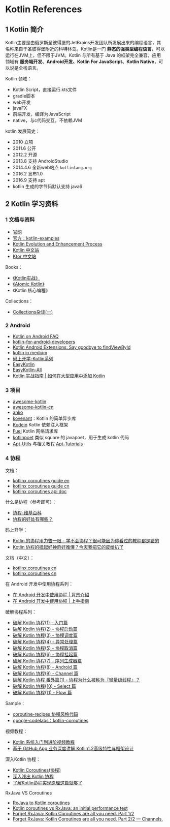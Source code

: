 # Kotlin References

## 1 Kotlin 简介

Kotlin主要是由俄罗斯圣彼得堡的JetBrains开发团队所发展出来的编程语言，其名称来自于圣彼得堡附近的科特林岛。Kotlin是一门 **静态的强类型编程语言**，可以运行在JVM上，但不限于JVM。Kotlin 与所有基于 Java 的框架完全兼容，应用领域有 **服务端开发、Android开发、Kotlin For JavaScript、Kotlin Native**，可以说是全栈语言。

Kotlin 领域：

- Kotlin Script，直接运行.kts文件
- gradle脚本
- web开发
- javaFX
- 前端开发，编译为JavaScript
- native，与c代码交互，不依赖JVM

kotlin 发展简史：

- 2010 立项
- 2011.6 公开
- 2012.2 开源
- 2013.8 支持 AndroidStudio
- 2014.4.6 全新web站点 `kotlinlang.org`
- 2016.2 发布1.0
- 2016.9 支持 apt
- kotlin 生成的字节码默认支持 java6

## 2 Kotlin 学习资料

### 1 文档与资料

- [官网](https://kotlinlang.org/)
- [官方：kotlin-examples](https://github.com/JetBrains/kotlin-examples)
- [Kotlin Evolution and Enhancement Process](https://github.com/Kotlin/KEEP)
- [Kotlin 中文站](https://www.kotlincn.net/)
- [Ktor 中文站](https://ktor.kotlincn.net/)

Books：

- [《Kotlin实战》](https://panxl6.gitbooks.io/kotlin-in-action-in-chinese/content/introduction.html)
- [《Atomic Kotlin》](https://www.atomickotlin.com/atomickotlin/)
- 《Kotlin 核心编程》

Collections：

- [Collections杂谈(一)](https://mp.weixin.qq.com/s?__biz=MzIzMTYzOTYzNA==&mid=2247484478&idx=1&sn=7761fd02ff5a6e9503a572085cc4bf5a&chksm=e8a05b03dfd7d2155c98dbbb2a2b0e32cac57d194794358161121364daec67bf325acd083a66&mpshare=1&scene=1&srcid=&sharer_sharetime=1565312916247&sharer_shareid=837da3c9c7d8315352e3f3c120932755#rd)

### 2 Android

- [Kotlin on Android FAQ](https://developer.android.com/kotlin/faq.html)
- [kotlin-for-android-developers](https://wangjiegulu.gitbooks.io/kotlin-for-android-developers-zh/guan_yu_ben_shu.html)
- [Kotlin Android Extensions: Say goodbye to findViewById](https://antonioleiva.com/kotlin-android-extensions/)
- [kotlin in medium](https://medium.com/androiddevelopers/tagged/kotlin)
- [码上开学-Kotlin系列](https://kaixue.io/)
- [EasyKotlin](https://github.com/JackChan1999/EasyKotlin)
- [EasyKotlin-All](https://github.com/EasyKotli)
- [Kotlin 实战指南 | 如何在大型应用中添加 Kotlin](https://mp.weixin.qq.com/s?__biz=MzAwODY4OTk2Mg==&mid=2652047413&idx=1&sn=d8b248868406fc641b8a11ccc16807a5&scene=21#wechat_redirect)

### 3 项目

- [awesome-kotlin](https://github.com/KotlinBy/awesome-kotlin)
- [awesome-kotlin-cn](https://github.com/kymjs/awesome-kotlin-cn)
- [anko](https://github.com/Kotlin/anko)
- [kovenant](http://kovenant.komponents.nl/)：Kotlin 的简单异步库
- [Kodein](https://github.com/SalomonBrys/Kodein/) Kotlin 依赖注入框架
- [Fuel](https://github.com/kittinunf/Fuel) Kotlin 网络请求库
- [kotlinpoet](https://github.com/square/kotlinpoet) 类似 square 的 javapoet，用于生成 kotlin 代码
- [Apt-Utils](https://github.com/enbandari/Apt-Utils) 与相关教程 [Apt-Tutorials](https://github.com/enbandari/Apt-Tutorials)

### 4 协程

文档：

- [kotlinx.coroutines guide en](https://github.com/Kotlin/kotlinx.coroutines)
- [kotlinx coroutines guide cn](https://www.kotlincn.net/docs/reference/coroutines.html)
- [kotlinx coroutines api doc](https://kotlin.github.io/kotlinx.coroutines/kotlinx-coroutines-core/)

什么是协程（参考即可）：

- [协程-维基百科](https://zh.wikipedia.org/wiki/%E5%8D%8F%E7%A8%8B)
- [协程的好处有哪些？](https://www.zhihu.com/question/20511233/answer/24260355)

码上开学：

- [Kotlin 的协程用力瞥一眼 - 学不会协程？很可能因为你看过的教程都是错的](https://kaixue.io/kotlin-coroutines-1/)
- [Kotlin 协程的挂起好神奇好难懂？今天我把它的皮给扒了](https://kaixue.io/kotlin-coroutines-2/)

文档（中文）：

- [kotlinx.coroutines cn](https://github.com/hltj/kotlinx.coroutines-cn)
- [kotlinx.coroutines cn](https://saplf.gitbooks.io/kotlinx-coroutines/content/)

在 Android 开发中使用协程系列：

- [在 Android 开发中使用协程 | 背景介绍](https://mp.weixin.qq.com/s/LGP25rsdBl2mTpR3sDNE3A)
- [在 Android 开发中使用协程 | 上手指南](https://mp.weixin.qq.com/s/kPvWOCkMjYRKJSTX4I5VKg)

破解协程系列：

- [破解 Kotlin 协程(1) - 入门篇](https://juejin.im/post/5ceb423451882533441ece67)
- [破解 Kotlin 协程(2) - 协程启动篇](https://juejin.im/post/5ceb464ef265da1b7c60f626)
- [破解 Kotlin 协程(3) - 协程调度篇](https://juejin.im/post/5ceb4749518825141c356cbe)
- [破解 Kotlin 协程(4) - 异常处理篇](https://juejin.im/post/5ceb480de51d4556da53d031)
- [破解 Kotlin 协程(5) - 协程取消篇](https://juejin.im/post/5ceb48d2e51d45109b01b120)
- [破解 Kotlin 协程(6) - 协程挂起篇](https://juejin.im/post/5ceb494851882532b93019e2)
- [破解 Kotlin 协程(7) - 序列生成器篇](https://juejin.im/post/5cfe19025188252ee72966ee)
- [破解 Kotlin 协程(8) - Android 篇](https://juejin.im/post/5cfe1947e51d45105d63a4e3)
- [破解 Kotlin 协程(9) - Channel 篇](https://juejin.im/post/5d80fa6b518825446d0d15bf)
- [破解 Kotlin 协程 番外篇(1) - 协程为什么被称为『轻量级线程』？](https://juejin.im/post/5dbaeda8f265da4cfb51271b)
- [破解 Kotlin 协程(10) - Select 篇](https://mp.weixin.qq.com/s/cEV7Xs_aVBpHm_jZYAfLuw)
- [破解 Kotlin 协程(11) - Flow 篇](https://mp.weixin.qq.com/s/EkVdbbjbVVCMWjeL6XbfbA)

Sample：

- [coroutine-recipes 协程风格代码](https://github.com/dmytrodanylyk/coroutine-recipes)
- [google-codelabs：kotlin-coroutines](https://codelabs.developers.google.com/codelabs/kotlin-coroutines/#0)

视频教程：

- [Kotlin 系统入门到进阶视频教程](http://coding.imooc.com/class/108.html)
- [基于 GitHub App 业务深度讲解 Kotlin1.2高级特性与框架设计](https://coding.imooc.com/class/232.html)

深入Kotlin 协程：

- [Kotlin Coroutines(协程)](https://blog.dreamtobe.cn/kotlin-coroutines/)
- [深入浅出 Kotlin 协程](https://cloud.tencent.com/developer/article/1334825)
- [了解Kotlin协程实现原理这篇就够了](https://ethanhua.github.io/2018/12/24/kotlin_coroutines/)

RxJava VS Coroutines

- [RxJava to Kotlin coroutines](https://medium.com/androiddevelopers/rxjava-to-kotlin-coroutines-1204c896a700)
- [Kotlin coroutines vs RxJava: an initial performance test](https://proandroiddev.com/kotlin-coroutines-vs-rxjava-an-initial-performance-test-68160cfc6723)
- [Forget RxJava: Kotlin Coroutines are all you need. Part 1/2](https://proandroiddev.com/forget-rxjava-kotlin-coroutines-are-all-you-need-part-1-2-4f62ecc4f99b)
- [Forget RxJava: Kotlin Coroutines are all you need. Part 2/2 — Channels.](https://proandroiddev.com/forget-rxjava-kotlin-coroutines-are-all-you-need-d4dbdb509708)
